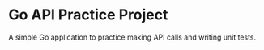# Go API Practice Project

A simple Go application to practice making API calls and writing unit tests.
